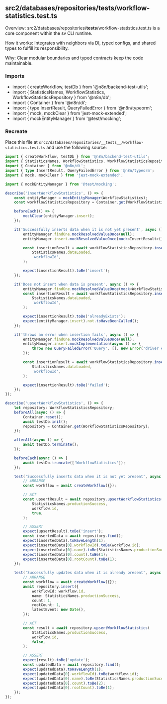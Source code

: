 ## src2/databases/repositories/__tests__/workflow-statistics.test.ts

Overview: src2/databases/repositories/__tests__/workflow-statistics.test.ts is a core component within the sv CLI runtime.

How it works: Integrates with neighbors via DI, typed configs, and shared types to fulfill its responsibility.

Why: Clear modular boundaries and typed contracts keep the code maintainable.

### Imports

- import { createWorkflow, testDb } from '@n8n/backend-test-utils';
- import { StatisticsNames, WorkflowStatistics, WorkflowStatisticsRepository } from '@n8n/db';
- import { Container } from '@n8n/di';
- import { type InsertResult, QueryFailedError } from '@n8n/typeorm';
- import { mock, mockClear } from 'jest-mock-extended';
- import { mockEntityManager } from '@test/mocking';

### Recreate

Place this file at `src2/databases/repositories/__tests__/workflow-statistics.test.ts` and use the following source:

```ts
import { createWorkflow, testDb } from '@n8n/backend-test-utils';
import { StatisticsNames, WorkflowStatistics, WorkflowStatisticsRepository } from '@n8n/db';
import { Container } from '@n8n/di';
import { type InsertResult, QueryFailedError } from '@n8n/typeorm';
import { mock, mockClear } from 'jest-mock-extended';

import { mockEntityManager } from '@test/mocking';

describe('insertWorkflowStatistics', () => {
	const entityManager = mockEntityManager(WorkflowStatistics);
	const workflowStatisticsRepository = Container.get(WorkflowStatisticsRepository);

	beforeEach(() => {
		mockClear(entityManager.insert);
	});

	it('Successfully inserts data when it is not yet present', async () => {
		entityManager.findOne.mockResolvedValueOnce(null);
		entityManager.insert.mockResolvedValueOnce(mock<InsertResult>());

		const insertionResult = await workflowStatisticsRepository.insertWorkflowStatistics(
			StatisticsNames.dataLoaded,
			'workflowId',
		);

		expect(insertionResult).toBe('insert');
	});

	it('Does not insert when data is present', async () => {
		entityManager.findOne.mockResolvedValueOnce(mock<WorkflowStatistics>());
		const insertionResult = await workflowStatisticsRepository.insertWorkflowStatistics(
			StatisticsNames.dataLoaded,
			'workflowId',
		);

		expect(insertionResult).toBe('alreadyExists');
		expect(entityManager.insert).not.toHaveBeenCalled();
	});

	it('throws an error when insertion fails', async () => {
		entityManager.findOne.mockResolvedValueOnce(null);
		entityManager.insert.mockImplementation(async () => {
			throw new QueryFailedError('Query', [], new Error('driver error'));
		});

		const insertionResult = await workflowStatisticsRepository.insertWorkflowStatistics(
			StatisticsNames.dataLoaded,
			'workflowId',
		);

		expect(insertionResult).toBe('failed');
	});
});

describe('upsertWorkflowStatistics', () => {
	let repository: WorkflowStatisticsRepository;
	beforeAll(async () => {
		Container.reset();
		await testDb.init();
		repository = Container.get(WorkflowStatisticsRepository);
	});

	afterAll(async () => {
		await testDb.terminate();
	});

	beforeEach(async () => {
		await testDb.truncate(['WorkflowStatistics']);
	});

	test('Successfully inserts data when it is not yet present', async () => {
		// ARRANGE
		const workflow = await createWorkflow({});

		// ACT
		const upsertResult = await repository.upsertWorkflowStatistics(
			StatisticsNames.productionSuccess,
			workflow.id,
			true,
		);

		// ASSERT
		expect(upsertResult).toBe('insert');
		const insertedData = await repository.find();
		expect(insertedData).toHaveLength(1);
		expect(insertedData[0].workflowId).toBe(workflow.id);
		expect(insertedData[0].name).toBe(StatisticsNames.productionSuccess);
		expect(insertedData[0].count).toBe(1);
		expect(insertedData[0].rootCount).toBe(1);
	});

	test('Successfully updates data when it is already present', async () => {
		// ARRANGE
		const workflow = await createWorkflow({});
		await repository.insert({
			workflowId: workflow.id,
			name: StatisticsNames.productionSuccess,
			count: 1,
			rootCount: 1,
			latestEvent: new Date(),
		});

		// ACT
		const result = await repository.upsertWorkflowStatistics(
			StatisticsNames.productionSuccess,
			workflow.id,
			false,
		);

		// ASSERT
		expect(result).toBe('update');
		const updatedData = await repository.find();
		expect(updatedData).toHaveLength(1);
		expect(updatedData[0].workflowId).toBe(workflow.id);
		expect(updatedData[0].name).toBe(StatisticsNames.productionSuccess);
		expect(updatedData[0].count).toBe(2);
		expect(updatedData[0].rootCount).toBe(1);
	});
});

```
